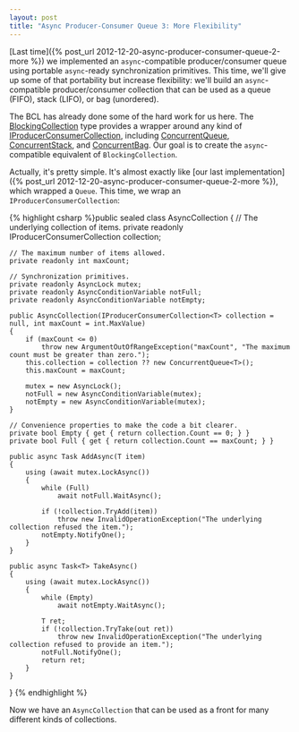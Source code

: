 ```yaml
---
layout: post
title: "Async Producer-Consumer Queue 3: More Flexibility"
---
```

[Last time]({% post_url 2012-12-20-async-producer-consumer-queue-2-more %}) we implemented an `async`-compatible producer/consumer queue using portable `async`-ready synchronization primitives. This time, we'll give up some of that portability but increase flexibility: we'll build an `async`-compatible producer/consumer collection that can be used as a queue (FIFO), stack (LIFO), or bag (unordered).



The BCL has already done some of the hard work for us here. The [BlockingCollection](http://msdn.microsoft.com/en-us/library/dd267312.aspx) type provides a wrapper around any kind of [IProducerConsumerCollection](http://msdn.microsoft.com/en-us/library/dd287147.aspx), including [ConcurrentQueue](http://msdn.microsoft.com/en-us/library/dd267265.aspx), [ConcurrentStack](http://msdn.microsoft.com/en-us/library/dd267331.aspx), and [ConcurrentBag](http://msdn.microsoft.com/en-us/library/dd381779.aspx). Our goal is to create the `async`-compatible equivalent of `BlockingCollection`.



Actually, it's pretty simple. It's almost exactly like [our last implementation]({% post_url 2012-12-20-async-producer-consumer-queue-2-more %}), which wrapped a `Queue`. This time, we wrap an `IProducerConsumerCollection`:



{% highlight csharp %}public sealed class AsyncCollection<T>
{
    // The underlying collection of items.
    private readonly IProducerConsumerCollection<T> collection;

    // The maximum number of items allowed.
    private readonly int maxCount;

    // Synchronization primitives.
    private readonly AsyncLock mutex;
    private readonly AsyncConditionVariable notFull;
    private readonly AsyncConditionVariable notEmpty;

    public AsyncCollection(IProducerConsumerCollection<T> collection = null, int maxCount = int.MaxValue)
    {
        if (maxCount <= 0)
            throw new ArgumentOutOfRangeException("maxCount", "The maximum count must be greater than zero.");
        this.collection = collection ?? new ConcurrentQueue<T>();
        this.maxCount = maxCount;

        mutex = new AsyncLock();
        notFull = new AsyncConditionVariable(mutex);
        notEmpty = new AsyncConditionVariable(mutex);
    }

    // Convenience properties to make the code a bit clearer.
    private bool Empty { get { return collection.Count == 0; } }
    private bool Full { get { return collection.Count == maxCount; } }

    public async Task AddAsync(T item)
    {
        using (await mutex.LockAsync())
        {
            while (Full)
                await notFull.WaitAsync();

            if (!collection.TryAdd(item))
                throw new InvalidOperationException("The underlying collection refused the item.");
            notEmpty.NotifyOne();
        }
    }

    public async Task<T> TakeAsync()
    {
        using (await mutex.LockAsync())
        {
            while (Empty)
                await notEmpty.WaitAsync();

            T ret;
            if (!collection.TryTake(out ret))
                throw new InvalidOperationException("The underlying collection refused to provide an item.");
            notFull.NotifyOne();
            return ret;
        }
    }
}
{% endhighlight %}

Now we have an `AsyncCollection` that can be used as a front for many different kinds of collections.

